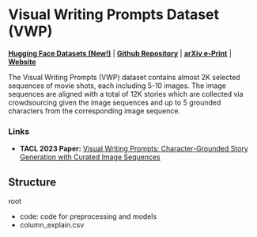 # Visual Writing Prompts Dataset (VWP)

**[Hugging Face Datasets (New!)](https://huggingface.co/datasets/tonyhong/vwp)** | **[Github Repository](https://github.com/vwprompt/vwp)** | **[arXiv e-Print](https://arxiv.org/abs/2301.08571)** | **[Website](https://vwprompt.github.io/)**

<!-- Provide a quick summary of the dataset. -->

The Visual Writing Prompts (VWP) dataset contains almost 2K selected sequences of
movie shots, each including 5-10 images. The image sequences are aligned with a total of 12K stories which are collected via crowdsourcing given the image sequences and up to 5  grounded characters from the corresponding image sequence.

### Links

<!-- Provide the basic links for the dataset. -->

- **TACL 2023 Paper:** [Visual Writing Prompts: Character-Grounded Story Generation with Curated Image Sequences](https://doi.org/10.1162/tacl_a_00553)



## Structure
root
- code: code for preprocessing and models
- column_explain.csv


